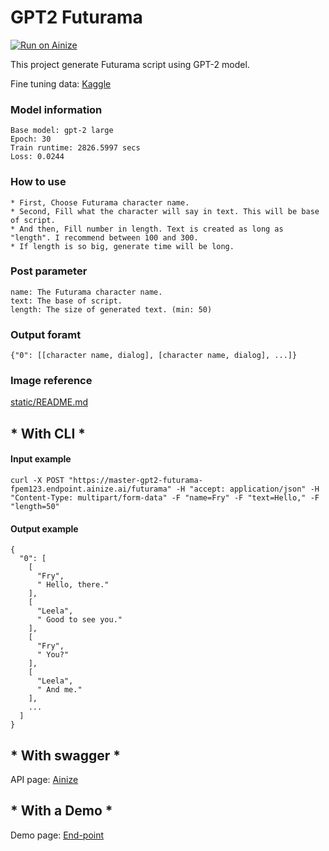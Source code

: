 # GPT2 Futurama

[![Run on Ainize](https://ainize.ai/images/run_on_ainize_button.svg)](https://ainize.web.app/redirect?git_repo=https://github.com/fpem123/GPT2-Futurama)

This project generate Futurama script using GPT-2 model.

Fine tuning data: [Kaggle](https://www.kaggle.com/josephvm/futurama-seasons-16-transcripts?select=only_spoken_text.csv)

### Model information

    Base model: gpt-2 large
    Epoch: 30
    Train runtime: 2826.5997 secs
    Loss: 0.0244

### How to use

    * First, Choose Futurama character name.
    * Second, Fill what the character will say in text. This will be base of script.
    * And then, Fill number in length. Text is created as long as "length". I recommend between 100 and 300.
    * If length is so big, generate time will be long.

### Post parameter

    name: The Futurama character name.
    text: The base of script.
    length: The size of generated text. (min: 50)

### Output foramt

    {"0": [[character name, dialog], [character name, dialog], ...]}


### Image reference

[static/README.md](https://github.com/fpem123/GPT2-Futurama/blob/master/static/README.md)

## * With CLI *

#### Input example

    curl -X POST "https://master-gpt2-futurama-fpem123.endpoint.ainize.ai/futurama" -H "accept: application/json" -H "Content-Type: multipart/form-data" -F "name=Fry" -F "text=Hello," -F "length=50"

#### Output example

    {
      "0": [
        [
          "Fry",
          " Hello, there."
        ],
        [
          "Leela",
          " Good to see you."
        ],
        [
          "Fry",
          " You?"
        ],
        [
          "Leela",
          " And me."
        ],
        ...
      ]
    }

## * With swagger *

API page: [Ainize](https://ainize.ai/fpem123/GPT2-Futurama?branch=master)

## * With a Demo *

Demo page: [End-point](https://master-gpt2-futurama-fpem123.endpoint.ainize.ai/)